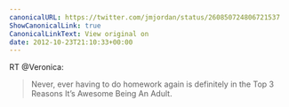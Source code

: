 ```yaml
---
canonicalURL: https://twitter.com/jmjordan/status/260850724806721537
ShowCanonicalLink: true
CanonicalLinkText: View original on
date: 2012-10-23T21:10:33+00:00
---
```

RT @Veronica:
> Never, ever having to do homework again is definitely in the Top 3 Reasons It’s Awesome Being An Adult.